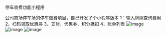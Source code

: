 停车收费功能小程序

公司商场停车场的停车缴费项目，自己开发了个小程序版本
1：输入牌照查询费用
2、扫码领取优惠券
3、支付，优惠券、积分抵扣
4、账单列表
![image](https://github.com/SkinsTY/parking/blob/master/src/assets/image/1.jpg)
![image](https://github.com/SkinsTY/parking/blob/master/src/assets/image/1.jpg)
![image](https://github.com/SkinsTY/parking/blob/master/src/assets/image/1.jpg)
